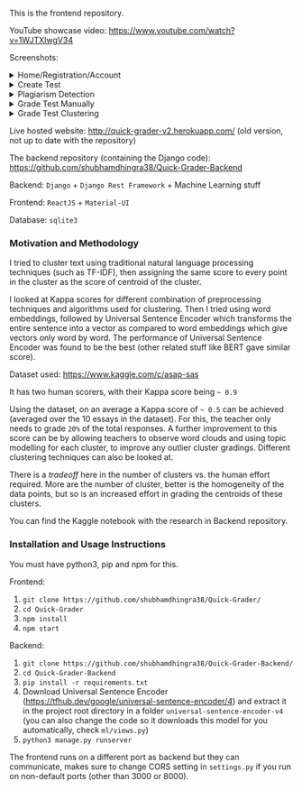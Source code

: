 
This is the frontend repository.

YouTube showcase video: https://www.youtube.com/watch?v=1WJTXIwgV34

Screenshots:
<details>
  <summary>Home/Registration/Account</summary>
  <img src="https://raw.githubusercontent.com/shubhamdhingra38/Quick-Grader/master/Screenshots/home.png"/>
  <hr/>
  <img src="https://raw.githubusercontent.com/shubhamdhingra38/Quick-Grader/master/Screenshots/register.png"/>
  <hr/>
  <img src="https://raw.githubusercontent.com/shubhamdhingra38/Quick-Grader/master/Screenshots/account.png"/>
  <hr/>
</details>

<details>
  <summary>Create Test</summary>
  <img src="https://raw.githubusercontent.com/shubhamdhingra38/Quick-Grader/master/Screenshots/create_test1.png"/>
  <hr/>
   <img src="https://raw.githubusercontent.com/shubhamdhingra38/Quick-Grader/master/Screenshots/create_test2.png"/>
  <hr/>
   <img src="https://raw.githubusercontent.com/shubhamdhingra38/Quick-Grader/master/Screenshots/create_test3.png"/>
   <hr/>
</details>

<details>
  <summary>Plagiarism Detection</summary>
  <img src="https://raw.githubusercontent.com/shubhamdhingra38/Quick-Grader/master/Screenshots/plagiarism1.png"/>
  <hr/>
  <img src="https://raw.githubusercontent.com/shubhamdhingra38/Quick-Grader/master/Screenshots/plagiarism2.png"/>
  <hr/>
</details>

<details>
  <summary>Grade Test Manually</summary>
  <img src="https://raw.githubusercontent.com/shubhamdhingra38/Quick-Grader/master/Screenshots/grade_manual.png"/>
  <hr/>
</details>

<details>
  <summary>Grade Test Clustering</summary>
  <img src="https://raw.githubusercontent.com/shubhamdhingra38/Quick-Grader/master/Screenshots/cluster.png"/>
  <hr/>
</details>



Live hosted website: http://quick-grader-v2.herokuapp.com/ (old version, not up to date with the repository)

The backend repository (containing the Django code): https://github.com/shubhamdhingra38/Quick-Grader-Backend

Backend: `Django` + `Django Rest Framework` + Machine Learning stuff

Frontend: `ReactJS` + `Material-UI`

Database: `sqlite3`


### Motivation and Methodology
I tried to cluster text using traditional natural language processing techniques (such as TF-IDF), then assigning the same score to every point in the cluster as the score of centroid of the cluster.

I looked at Kappa scores for different combination of preprocessing techniques and algorithms used for clustering. Then I tried using word embeddings, followed by Universal Sentence Encoder which transforms the entire sentence into a vector as compared to word embeddings which give vectors only word by word. The performance of Universal Sentence Encoder was found to be the best (other related stuff like BERT gave similar score).

Dataset used: https://www.kaggle.com/c/asap-sas

It has two human scorers, with their Kappa score being `~ 0.9`

Using the dataset, on an average a Kappa score of `~ 0.5` can be achieved (averaged over the 10 essays in the dataset). For this, the teacher only needs to grade `20%` of the total responses. A further improvement to this score can be by allowing teachers to observe word clouds and using topic modelling for each cluster, to improve any outlier cluster gradings. Different clustering techniques can also be looked at.

There is a *tradeoff* here in the number of clusters vs. the human effort required. More are the number of cluster, better is the homogeneity of the data points, but so is an increased effort in grading the centroids of these clusters.

You can find the Kaggle notebook with the research in Backend repository.


### Installation and Usage Instructions
You must have python3, pip and npm for this.

Frontend: 
1. `git clone https://github.com/shubhamdhingra38/Quick-Grader/`
2. `cd Quick-Grader`
3. `npm install`
4. `npm start`

Backend:
1. `git clone https://github.com/shubhamdhingra38/Quick-Grader-Backend/`
2. `cd Quick-Grader-Backend`
3. `pip install -r requirements.txt`
4. Download Universal Sentence Encoder (https://tfhub.dev/google/universal-sentence-encoder/4) and extract it in the project root directory in a folder `universal-sentence-encoder-v4` (you can also change the code so it downloads this model for you automatically, check `ml/views.py`)
5. `python3 manage.py runserver`

The frontend runs on a different port as backend but they can communicate, makes sure to change CORS setting in `settings.py` if you run on non-default ports (other than 3000 or 8000).







